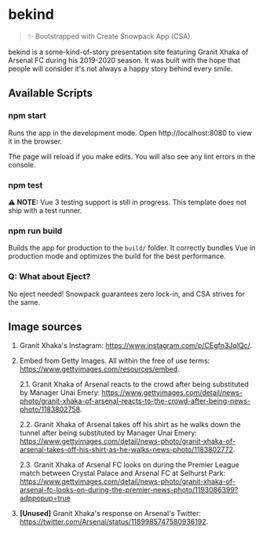 # bekind

> ✨ Bootstrapped with Create Snowpack App (CSA).

bekind is a some-kind-of-story presentation site featuring Granit Xhaka of Arsenal FC during his 2019-2020 season. It was built with the hope that people will consider it's not always a happy story behind every smile.

## Available Scripts

### npm start

Runs the app in the development mode.
Open http://localhost:8080 to view it in the browser.

The page will reload if you make edits.
You will also see any lint errors in the console.

### npm test

**⚠️ NOTE:** Vue 3 testing support is still in progress. This template does not ship with a test runner.

### npm run build

Builds the app for production to the `build/` folder.
It correctly bundles Vue in production mode and optimizes the build for the best performance.

### Q: What about Eject?

No eject needed! Snowpack guarantees zero lock-in, and CSA strives for the same.

## Image sources

1. Granit Xhaka's Instagram: https://www.instagram.com/p/CEgfn3JqlQc/.
2. Embed from Getty Images. All within the free of use terms: https://www.gettyimages.com/resources/embed.

   2.1. Granit Xhaka of Arsenal reacts to the crowd after being substituted by Manager Unai Emery: https://www.gettyimages.com/detail/news-photo/granit-xhaka-of-arsenal-reacts-to-the-crowd-after-being-news-photo/1183802758.

   2.2. Granit Xhaka of Arsenal takes off his shirt as he walks down the tunnel after being substituted by Manager Unai Emery: https://www.gettyimages.com/detail/news-photo/granit-xhaka-of-arsenal-takes-off-his-shirt-as-he-walks-news-photo/1183802772.

   2.3. Granit Xhaka of Arsenal FC looks on during the Premier League match between Crystal Palace and Arsenal FC at Selhurst Park: https://www.gettyimages.com/detail/news-photo/granit-xhaka-of-arsenal-fc-looks-on-during-the-premier-news-photo/1193086399?adppopup=true

3. **[Unused]** Granit Xhaka's response on Arsenal's Twitter: https://twitter.com/Arsenal/status/1189985747580936192.
